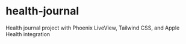 # health-journal
Health journal project with Phoenix LiveView, Tailwind CSS, and Apple Health integration

